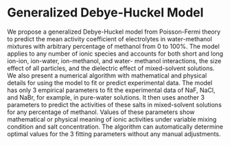 # Generalized Debye-Huckel Model
We propose a generalized Debye-Huckel model from Poisson-Fermi theory to predict the mean activity coefficient of
electrolytes in water-methanol mixtures with arbitrary percentage of methanol from 0 to 100%. The model applies
to any number of ionic species and accounts for both short and long ion-ion, ion-water, ion-methanol, and water-
methanol interactions, the size effect of all particles, and the dielectric effect of mixed-solvent solutions. We also
present a numerical algorithm with mathematical and physical details for using the model to fit or predict experimental
data. The model has only 3 empirical parameters to fit the experimental data of NaF, NaCl, and NaBr, for example,
in pure-water solutions. It then uses another 3 parameters to predict the activities of these salts in mixed-solvent
solutions for any percentage of methanol. Values of these parameters show mathematical or physical meaning of ionic
activities under variable mixing condition and salt concentration. The algorithm can automatically determine optimal
values for the 3 fitting parameters without any manual adjustments.
